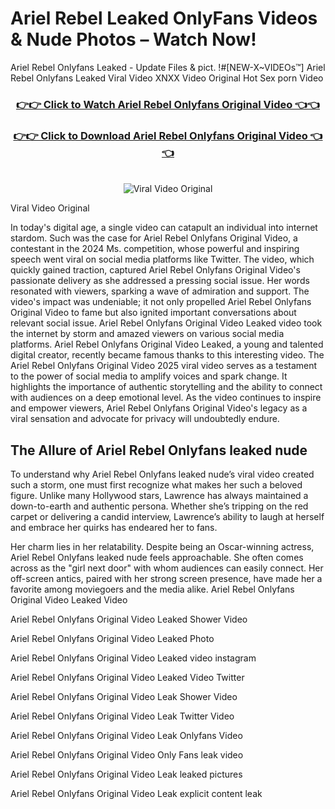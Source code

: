 # Ariel Rebel Leaked OnlyFans Videos & Nude Photos – Watch Now!

Ariel Rebel Onlyfans Leaked - Update Files & pict. !#[NEW-X~VIDEOs™] Ariel Rebel Onlyfans Leaked Viral Video XNXX Video Original Hot Sex porn Video
<br>
<div align="center">
<h3><a href="https://links2leaks.com?utm_source=arielrebel&utm_medium=gitlong" rel="nofollow">👉👉 Click to Watch Ariel Rebel Onlyfans Original Video 👈👈</a></h3>
<h3><a href="https://links2leaks.com?utm_source=arielrebel&utm_medium=gitlong" rel="nofollow">👉👉 Click to Download Ariel Rebel Onlyfans Original Video 👈👈</a></h3>
<br>
<a href="https://links2leaks.com?utm_source=arielrebel&utm_medium=gitlong" rel="nofollow"><img src="https://i.ibb.co/Gkj2r4b/banner.png" alt="Viral Video Original" style="max-width: 100%; display: inline-block;" data-target="animated-image.originalImage"></a>
</div>

Viral Video Original

In today's digital age, a single video can catapult an individual into internet stardom. Such was the case for Ariel Rebel Onlyfans Original Video, a contestant in the 2024 Ms. competition, whose powerful and inspiring speech went viral on social media platforms like Twitter.
The video, which quickly gained traction, captured Ariel Rebel Onlyfans Original Video's passionate delivery as she addressed a pressing social issue. Her words resonated with viewers, sparking a wave of admiration and support. The video's impact was undeniable; it not only propelled Ariel Rebel Onlyfans Original Video to fame but also ignited important conversations about relevant social issue.
Ariel Rebel Onlyfans Original Video Leaked video took the internet by storm and amazed viewers on various social media platforms. Ariel Rebel Onlyfans Original Video Leaked, a young and talented digital creator, recently became famous thanks to this interesting video.
The Ariel Rebel Onlyfans Original Video 2025 viral video serves as a testament to the power of social media to amplify voices and spark change. It highlights the importance of authentic storytelling and the ability to connect with audiences on a deep emotional level. As the video continues to inspire and empower viewers, Ariel Rebel Onlyfans Original Video's legacy as a viral sensation and advocate for privacy will undoubtedly endure.

<h2>The Allure of Ariel Rebel Onlyfans leaked nude</h2>


To understand why Ariel Rebel Onlyfans leaked nude’s viral video created such a storm, one must first recognize what makes her such a beloved figure. Unlike many Hollywood stars, Lawrence has always maintained a down-to-earth and authentic persona. Whether she’s tripping on the red carpet or delivering a candid interview, Lawrence’s ability to laugh at herself and embrace her quirks has endeared her to fans.

Her charm lies in her relatability. Despite being an Oscar-winning actress, Ariel Rebel Onlyfans leaked nude feels approachable. She often comes across as the "girl next door" with whom audiences can easily connect. Her off-screen antics, paired with her strong screen presence, have made her a favorite among moviegoers and the media alike.
Ariel Rebel Onlyfans Original Video Leaked Video

Ariel Rebel Onlyfans Original Video Leaked Shower Video

Ariel Rebel Onlyfans Original Video Leaked Photo

Ariel Rebel Onlyfans Original Video Leaked video instagram

Ariel Rebel Onlyfans Original Video Leaked Video Twitter

Ariel Rebel Onlyfans Original Video Leak Shower Video

Ariel Rebel Onlyfans Original Video Leak Twitter Video

Ariel Rebel Onlyfans Original Video Leak Onlyfans Video

Ariel Rebel Onlyfans Original Video Only Fans leak video

Ariel Rebel Onlyfans Original Video Leak leaked pictures

Ariel Rebel Onlyfans Original Video Leak explicit content leak